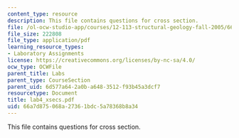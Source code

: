 ```yaml
---
content_type: resource
description: This file contains questions for cross section.
file: /ol-ocw-studio-app/courses/12-113-structural-geology-fall-2005/66a7d875068a27361bdc5a78368b8a34_lab4_xsecs.pdf
file_size: 222808
file_type: application/pdf
learning_resource_types:
- Laboratory Assignments
license: https://creativecommons.org/licenses/by-nc-sa/4.0/
ocw_type: OCWFile
parent_title: Labs
parent_type: CourseSection
parent_uid: 6d577a64-2a0b-a648-3512-f93b45a3dcf7
resourcetype: Document
title: lab4_xsecs.pdf
uid: 66a7d875-068a-2736-1bdc-5a78368b8a34
---
```

This file contains questions for cross section.